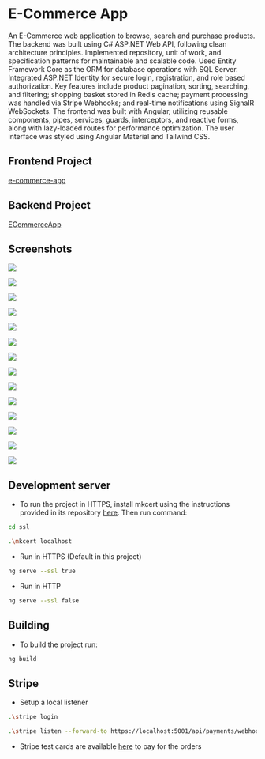 # E-Commerce App

An E-Commerce web application to browse, search and purchase products. The backend was built using C# ASP.NET Web API, following clean architecture principles. Implemented repository, unit of work, and specification patterns for maintainable and scalable code. Used Entity Framework Core as the ORM for database operations with SQL Server. Integrated ASP.NET Identity for secure login, registration, and role based authorization. Key features include product pagination, sorting, searching, and filtering; shopping basket stored in Redis cache; payment processing was handled via Stripe Webhooks; and real-time notifications using SignalR WebSockets. The frontend was built with Angular, utilizing reusable components, pipes, services, guards, interceptors, and reactive forms, along with lazy-loaded routes for performance optimization. The user interface was styled using Angular Material and Tailwind CSS.


## Frontend Project

[e-commerce-app](https://github.com/pranto1209/e-commerce-app)

## Backend Project

[ECommerceApp](https://github.com/pranto1209/ECommerceApp)


## Screenshots

![](docs/1.png)

![](docs/2.png)

![](docs/3.png)

![](docs/4.png)

![](docs/5.png)

![](docs/6.png)

![](docs/7.png)

![](docs/8.png)

![](docs/9.png)

![](docs/10.png)

![](docs/11.png)

![](docs/12.png)

![](docs/13.png)

![](docs/14.png)


## Development server

* To run the project in HTTPS, install mkcert using the instructions provided in its repository [here](https://github.com/FiloSottile/mkcert). Then run command:

```bash
cd ssl

.\mkcert localhost
```

* Run in HTTPS (Default in this project)

```bash
ng serve --ssl true
```

* Run in HTTP

```bash
ng serve --ssl false
```


## Building

* To build the project run:

```bash
ng build
```


## Stripe

* Setup a local listener

```bash
.\stripe login

.\stripe listen --forward-to https://localhost:5001/api/payments/webhook -e payment_intent.succeeded
```

* Stripe test cards are available [here](https://docs.stripe.com/testing#cards) to pay for the orders
